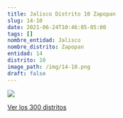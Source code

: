 ```yaml
---
title: Jalisco Distrito 10 Zapopan
slug: 14-10
date: 2021-06-24T10:46:05-05:00
tags: []
nombre_entidad: Jalisco
nombre_distrito: Zapopan
entidad: 14
distrito: 10
image_path: /img/14-10.png
draft: false
---
```


![](/img/14-10.png)

[Ver los 300 distritos](/docs/elecciones-2021)
